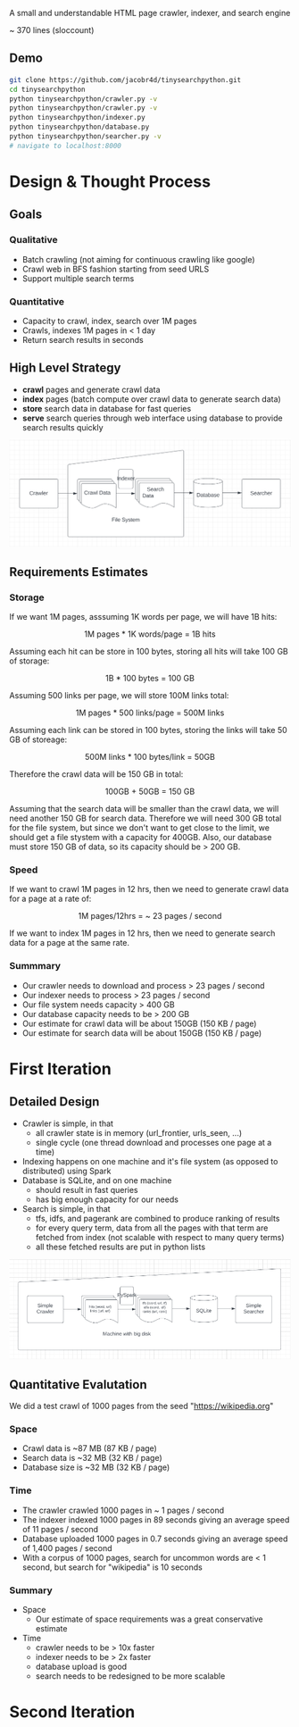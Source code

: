 A small and understandable HTML page crawler, indexer, and search engine

~ 370 lines (sloccount)

## Demo
```bash
git clone https://github.com/jacobr4d/tinysearchpython.git
cd tinysearchpython
python tinysearchpython/crawler.py -v
python tinysearchpython/crawler.py -v
python tinysearchpython/indexer.py
python tinysearchpython/database.py
python tinysearchpython/searcher.py -v
# navigate to localhost:8000
```


# Design & Thought Process
## Goals
### Qualitative
- Batch crawling (not aiming for continuous crawling like google)
- Crawl web in BFS fashion starting from seed URLS
- Support multiple search terms
### Quantitative
- Capacity to crawl, index, search over 1M pages
- Crawls, indexes 1M pages in < 1 day
- Return search results in seconds

## High Level Strategy
- **crawl** pages and generate crawl data
- **index** pages (batch compute over crawl data to generate search data)
- **store** search data in database for fast queries
- **serve** search queries through web interface using database to provide search results quickly

<p align="center">
  <img src="https://raw.githubusercontent.com/jacobr4d/tinysearchpython/master/docs/design.png">
</p>

## Requirements Estimates
### Storage
If we want 1M pages, asssuming 1K words per page, we will have 1B hits:
<p align="center">
1M pages * 1K words/page = 1B hits
</p>
Assuming each hit can be store in 100 bytes, storing all hits will take 100 GB of storage:
<p align="center">
1B * 100 bytes = 100 GB
</p>
Assuming 500 links per page, we will store 100M links total:
<p align="center">
1M pages * 500 links/page = 500M links
</p>
Assuming each link can be stored in 100 bytes, storing the links will take 50 GB of storeage:
<p align="center">
500M links * 100 bytes/link = 50GB
</p>
Therefore the crawl data will be 150 GB in total:
<p align="center">
100GB + 50GB = 150 GB
</p>
Assuming that the search data will be smaller than the crawl data, we will need another 150 GB for search data. Therefore we will need 300 GB total for the file system, but since we don't want to get close to the limit, we should get a file stystem with a capacity for 400GB. Also, our database must store 150 GB of data, so its capacity should be > 200 GB.

### Speed
If we want to crawl 1M pages in 12 hrs, then we need to generate crawl data for a page at a rate of:
<p align="center">
1M pages/12hrs = ~ 23 pages / second
</p>
If we want to index 1M pages in 12 hrs, then we need to generate search data for a page at the same rate.


### Summmary
- Our crawler needs to download and process > 23 pages / second
- Our indexer needs to process > 23 pages / second
- Our file system needs capacity > 400 GB
- Our database capacity needs to be > 200 GB
- Our estimate for crawl data will be about 150GB (150 KB / page)
- Our estimate for search data will be about 150GB (150 KB / page)

# First Iteration
## Detailed Design
- Crawler is simple, in that
  - all crawler state is in memory (url_frontier, urls_seen, ...)
  - single cycle (one thread download and processes one page at a time)
- Indexing happens on one machine and it's file system (as opposed to distributed) using Spark
- Database is SQLite, and on one machine
  - should result in fast queries
  - has big enough capacity for our needs
- Search is simple, in that
  - tfs, idfs, and pagerank are combined to produce ranking of results
  - for every query term, data from all the pages with that term are fetched from index (not scalable with respect to many query terms)
  - all these fetched results are put in python lists
<p align="center">
  <img src="https://raw.githubusercontent.com/jacobr4d/tinysearchpython/master/docs/iteration_1.png">
</p>

## Quantitative Evalutation
We did a test crawl of 1000 pages from the seed "https://wikipedia.org" 
### Space
- Crawl data is ~87 MB (87 KB / page)
- Search data is ~32 MB (32 KB / page)
- Database size is ~32 MB (32 KB / page)
### Time
- The crawler crawled 1000 pages in ~ 1 pages / second
- The indexer indexed 1000 pages in 89 seconds giving an average speed of 11 pages / second
- Database uploaded 1000 pages in 0.7 seconds giving an average speed of 1,400 pages / second
- With a corpus of 1000 pages, search for uncommon words are < 1 second, but search for "wikipedia" is 10 seconds

### Summary
- Space
  - Our estimate of space requirements was a great conservative estimate
- Time
  - crawler needs to be > 10x faster
  - indexer needs to be > 2x faster
  - database upload is good
  - search needs to be redesigned to be more scalable

# Second Iteration